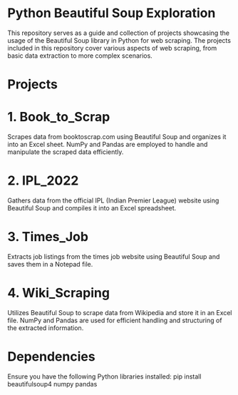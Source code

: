 # Python Beautiful Soup Exploration
 This repository serves as a guide and collection of projects showcasing the usage of the Beautiful Soup library in Python for web scraping. The projects included in this repository cover various aspects of web scraping, from basic data extraction to more complex scenarios.

# Projects
# 1. Book_to_Scrap
Scrapes data from booktoscrap.com using Beautiful Soup and organizes it into an Excel sheet. NumPy and Pandas are employed to handle and manipulate the scraped data efficiently.
# 2. IPL_2022
Gathers data from the official IPL (Indian Premier League) website using Beautiful Soup and compiles it into an Excel spreadsheet. 

# 3. Times_Job
Extracts job listings from the times job website using Beautiful Soup and saves them in a Notepad file. 

# 4. Wiki_Scraping
Utilizes Beautiful Soup to scrape data from Wikipedia and store it in an Excel file. NumPy and Pandas are used for efficient handling and structuring of the extracted information.

# Dependencies
Ensure you have the following Python libraries installed:
pip install beautifulsoup4 numpy pandas
